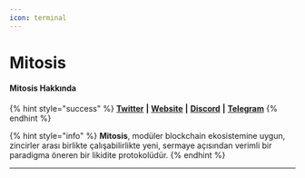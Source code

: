 ```yaml
---
icon: terminal
---
```


# Mitosis

#### **Mitosis Hakkında**

{% hint style="success" %}
[**Twitter**](https://twitter.com/MitosisOrg) **|** [**Website**](https://mitosis.org/) **|** [**Discord**](https://discord.com/invite/zs5UAxnhPK) **|** [**Telegram**](https://t.me/+s-8hkIaw_WMzM2M1)
{% endhint %}

{% hint style="info" %}
**Mitosis**, modüler blockchain ekosistemine uygun, zincirler arası birlikte çalışabilirlikte yeni, sermaye açısından verimli bir paradigma öneren bir likidite protokolüdür.
{% endhint %}

***
